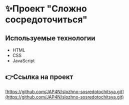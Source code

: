 # ✨Проект "Сложно сосредоточиться" #

## Используемые технологии ##
- HTML
- CSS
- JavaScript

## 👉Ссылка на проект ##
[https://github.com/JAP4N/slozhno-sosredotochitsya.git](https://github.com/JAP4N/slozhno-sosredotochitsya.git)
